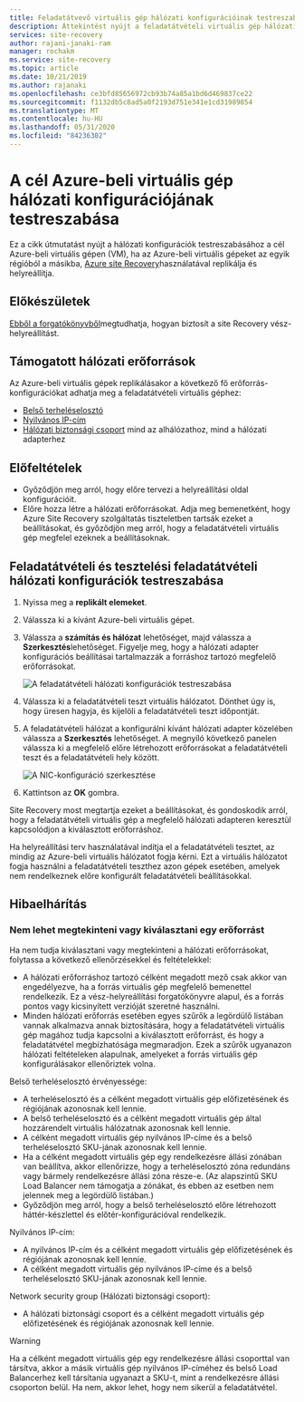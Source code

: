 ```yaml
---
title: Feladatátvevő virtuális gép hálózati konfigurációinak testreszabása | Microsoft Docs
description: Áttekintést nyújt a feladatátvételi virtuális gép hálózati konfigurációinak testreszabásáról az Azure-beli virtuális gépek Azure Site Recovery használatával történő replikálásával.
services: site-recovery
author: rajani-janaki-ram
manager: rochakm
ms.service: site-recovery
ms.topic: article
ms.date: 10/21/2019
ms.author: rajanaki
ms.openlocfilehash: ce3bfd85656972cb93b74a85a1bd6d469837ce22
ms.sourcegitcommit: f1132db5c8ad5a0f2193d751e341e1cd31989854
ms.translationtype: MT
ms.contentlocale: hu-HU
ms.lasthandoff: 05/31/2020
ms.locfileid: "84236302"
---
```

# <a name="customize-networking-configurations-of-the-target-azure-vm"></a>A cél Azure-beli virtuális gép hálózati konfigurációjának testreszabása

Ez a cikk útmutatást nyújt a hálózati konfigurációk testreszabásához a cél Azure-beli virtuális gépen (VM), ha az Azure-beli virtuális gépeket az egyik régióból a másikba, [Azure site Recovery](site-recovery-overview.md)használatával replikálja és helyreállítja.

## <a name="before-you-start"></a>Előkészületek

[Ebből a forgatókönyvből](azure-to-azure-architecture.md)megtudhatja, hogyan biztosít a site Recovery vész-helyreállítást.

## <a name="supported-networking-resources"></a>Támogatott hálózati erőforrások

Az Azure-beli virtuális gépek replikálásakor a következő fő erőforrás-konfigurációkat adhatja meg a feladatátvételi virtuális géphez:

- [Belső terheléselosztó](https://docs.microsoft.com/azure/load-balancer/load-balancer-overview)
- [Nyilvános IP-cím](../virtual-network/public-ip-addresses.md)
- [Hálózati biztonsági csoport](https://docs.microsoft.com/azure/virtual-network/manage-network-security-group) mind az alhálózathoz, mind a hálózati adapterhez

## <a name="prerequisites"></a>Előfeltételek

- Győződjön meg arról, hogy előre tervezi a helyreállítási oldal konfigurációit.
- Előre hozza létre a hálózati erőforrásokat. Adja meg bemenetként, hogy Azure Site Recovery szolgáltatás tiszteletben tartsák ezeket a beállításokat, és győződjön meg arról, hogy a feladatátvételi virtuális gép megfelel ezeknek a beállításoknak.

## <a name="customize-failover-and-test-failover-networking-configurations"></a>Feladatátvételi és tesztelési feladatátvételi hálózati konfigurációk testreszabása

1. Nyissa meg a **replikált elemeket**. 
2. Válassza ki a kívánt Azure-beli virtuális gépet.
3. Válassza a **számítás és hálózat** lehetőséget, majd válassza a **Szerkesztés**lehetőséget. Figyelje meg, hogy a hálózati adapter konfigurációs beállításai tartalmazzák a forráshoz tartozó megfelelő erőforrásokat. 

     ![A feladatátvételi hálózati konfigurációk testreszabása](media/azure-to-azure-customize-networking/edit-networking-properties.png)

4. Válassza ki a feladatátvételi teszt virtuális hálózatot. Dönthet úgy is, hogy üresen hagyja, és kijelöli a feladatátvételi teszt időpontját.
5. A feladatátvételi hálózat a konfigurálni kívánt hálózati adapter közelében válassza a **Szerkesztés** lehetőséget. A megnyíló következő panelen válassza ki a megfelelő előre létrehozott erőforrásokat a feladatátvételi teszt és a feladatátvételi hely között.

    ![A NIC-konfiguráció szerkesztése](media/azure-to-azure-customize-networking/nic-drilldown.png) 

6. Kattintson az **OK** gombra.

Site Recovery most megtartja ezeket a beállításokat, és gondoskodik arról, hogy a feladatátvételi virtuális gép a megfelelő hálózati adapteren keresztül kapcsolódjon a kiválasztott erőforráshoz.

Ha helyreállítási terv használatával indítja el a feladatátvételi tesztet, az mindig az Azure-beli virtuális hálózatot fogja kérni. Ezt a virtuális hálózatot fogja használni a feladatátvételi teszthez azon gépek esetében, amelyek nem rendelkeznek előre konfigurált feladatátvételi beállításokkal.

## <a name="troubleshooting"></a>Hibaelhárítás

### <a name="unable-to-view-or-select-a-resource"></a>Nem lehet megtekinteni vagy kiválasztani egy erőforrást

Ha nem tudja kiválasztani vagy megtekinteni a hálózati erőforrásokat, folytassa a következő ellenőrzésekkel és feltételekkel:

- A hálózati erőforráshoz tartozó célként megadott mező csak akkor van engedélyezve, ha a forrás virtuális gép megfelelő bemenettel rendelkezik. Ez a vész-helyreállítási forgatókönyvre alapul, és a forrás pontos vagy kicsinyített verzióját szeretné használni.
- Minden hálózati erőforrás esetében egyes szűrők a legördülő listában vannak alkalmazva annak biztosítására, hogy a feladatátvételi virtuális gép magához tudja kapcsolni a kiválasztott erőforrást, és hogy a feladatátvétel megbízhatósága megmaradjon. Ezek a szűrők ugyanazon hálózati feltételeken alapulnak, amelyeket a forrás virtuális gép konfigurálásakor ellenőriztek volna.

Belső terheléselosztó érvényessége:

- A terheléselosztó és a célként megadott virtuális gép előfizetésének és régiójának azonosnak kell lennie.
- A belső terheléselosztó és a célként megadott virtuális gép által hozzárendelt virtuális hálózatnak azonosnak kell lennie.
- A célként megadott virtuális gép nyilvános IP-címe és a belső terheléselosztó SKU-jának azonosnak kell lennie.
- Ha a célként megadott virtuális gép egy rendelkezésre állási zónában van beállítva, akkor ellenőrizze, hogy a terheléselosztó zóna redundáns vagy bármely rendelkezésre állási zóna része-e. (Az alapszintű SKU Load Balancer nem támogatja a zónákat, és ebben az esetben nem jelennek meg a legördülő listában.)
- Győződjön meg arról, hogy a belső terheléselosztó előre létrehozott háttér-készlettel és előtér-konfigurációval rendelkezik.

Nyilvános IP-cím:

- A nyilvános IP-cím és a célként megadott virtuális gép előfizetésének és régiójának azonosnak kell lennie.
- A célként megadott virtuális gép nyilvános IP-címe és a belső terheléselosztó SKU-jának azonosnak kell lennie.

Network security group (Hálózati biztonsági csoport):
- A hálózati biztonsági csoport és a célként megadott virtuális gép előfizetésének és régiójának azonosnak kell lennie.


> [!WARNING]
> Ha a célként megadott virtuális gép egy rendelkezésre állási csoporttal van társítva, akkor a másik virtuális gép nyilvános IP-címéhez és belső Load Balancerhez kell társítania ugyanazt a SKU-t, mint a rendelkezésre állási csoporton belül. Ha nem, akkor lehet, hogy nem sikerül a feladatátvétel.
